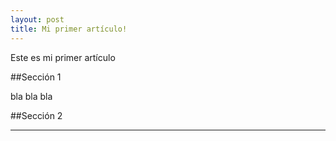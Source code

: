 ```yaml
---
layout: post
title: Mi primer artículo!
---
```


Este es mi primer artículo

##Sección 1

bla bla bla

##Sección 2

----
